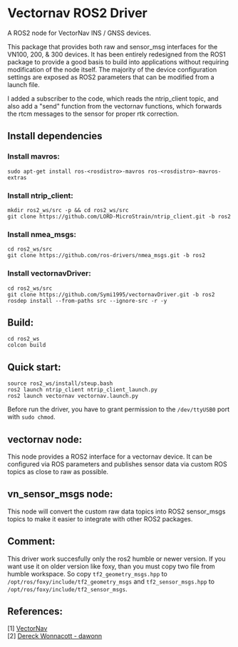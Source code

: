 # Vectornav ROS2 Driver

A ROS2 node for VectorNav INS / GNSS devices. 

This package that provides both raw and sensor_msg interfaces for the VN100, 200, & 300 devices. 
It has been entirely redesigned from the ROS1 package to provide a good basis to build into applications
without requiring modification of the node itself. The majority of the device configuration settings are 
exposed as ROS2 parameters that can be modified from a launch file. 

I added a subscriber to the code, which reads the ntrip_client topic,
and also add a "send" function from the vectornav functions,
which forwards the rtcm messages to the sensor for proper rtk correction.


## Install dependencies

### Install mavros:

```
sudo apt-get install ros-<rosdistro>-mavros ros-<rosdistro>-mavros-extras
```

### Install ntrip_client:

```
mkdir ros2_ws/src -p && cd ros2_ws/src
git clone https://github.com/LORD-MicroStrain/ntrip_client.git -b ros2
```

### Install nmea_msgs:

```
cd ros2_ws/src
git clone https://github.com/ros-drivers/nmea_msgs.git -b ros2
```

### Install vectornavDriver:

```  
cd ros2_ws/src
git clone https://github.com/Symi1995/vectornavDriver.git -b ros2
rosdep install --from-paths src --ignore-src -r -y
```  


## Build:

```
cd ros2_ws
colcon build
```

## Quick start:

```
source ros2_ws/install/steup.bash
ros2 launch ntrip_client ntrip_client_launch.py 
ros2 launch vectornav vectornav.launch.py  
```
Before run the driver, you have to grant permission to the `/dev/ttyUSB0` port with `sudo chmod`.


## vectornav node:

This node provides a ROS2 interface for a vectornav device. It can be configured
via ROS parameters and publishes sensor data via custom ROS topics as close to raw as possible.


## vn_sensor_msgs node:

This node will convert the custom raw data topics into ROS2 sensor_msgs topics to make it easier 
to integrate with other ROS2 packages. 


## Comment:

This driver work succesfully only the ros2 humble or newer version. If you want use it on older version like foxy,
than you must copy two file from humble workspace. So copy `tf2_geometry_msgs.hpp` to `/opt/ros/foxy/include/tf2_geometry_msgs` and `tf2_sensor_msgs.hpp` to `/opt/ros/foxy/include/tf2_sensor_msgs`.


## References:

[1] [VectorNav](http://www.vectornav.com/)  
[2] [Dereck Wonnacott - dawonn](https://github.com/dawonn/vectornav/tree/ros2)